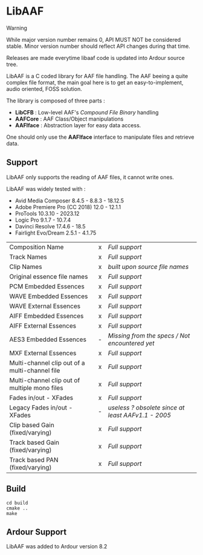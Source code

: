 # LibAAF
> [!WARNING]
>
> While major version number remains 0, API MUST NOT be considered stable. Minor version number should reflect API changes during that time.
>
> Releases are made everytime libaaf code is updated into Ardour source tree.


LibAAF is a C coded library for AAF file handling. The AAF beeing a quite complex file format, the main goal here is to get an easy-to-implement, audio oriented, FOSS solution.


The library is composed of three parts :

* **LibCFB** : Low-level AAF's *Compound File Binary* handling
* **AAFCore** : AAF Class/Object manipulations
* **AAFIface** : Abstraction layer for easy data access.

One should only use the **AAFIface** interface to manipulate files and retrieve data.

## Support

LibAAF only supports the reading of AAF files, it cannot write ones.

LibAAF was widely tested with :

* Avid Media Composer 8.4.5 - 8.8.3 - 18.12.5
* Adobe Premiere Pro (CC 2018) 12.0 - 12.1.1
* ProTools 10.3.10 - 2023.12
* Logic Pro 9.1.7 - 10.7.4
* Davinci Resolve 17.4.6 - 18.5
* Fairlight Evo/Dream 2.5.1 - 4.1.75


|                                                |   |                                        |
|------------------------------------------------|:-:|----------------------------------------|
| Composition Name                               | x | *Full support*                         |
| Track Names                                    | x | *Full support*                         |
| Clip Names                                     | x | *built upon source file names*         |
| Original essence file names                    | x | *Full support*                         |
| PCM Embedded Essences                          | x | *Full support*                         |
| WAVE Embedded Essences                         | x | *Full support*                         |
| WAVE External Essences                         | x | *Full support*                         |
| AIFF Embedded Essences                         | x | *Full support*                         |
| AIFF External Essences                         | x | *Full support*                         |
| AES3 Embedded Essences                         | - | *Missing from the specs / Not encountered yet* |
| MXF External Essences                          | x | *Full support*                         |
| Multi-channel clip out of a multi-channel file | x | *Full support*                         |
| Multi-channel clip out of multiple mono files  | x | *Full support*                         |
| Fades in/out - XFades                          | x | *Full support*                         |
| Legacy Fades in/out - XFades                   | - | *useless ? obsolete since at least AAFv1.1 - 2005* |
| Clip based Gain (fixed/varying)                | x | *Full support*                         |
| Track based Gain (fixed/varying)               | x | *Full support*                         |
| Track based PAN (fixed/varying)                | x | *Full support*                         |


## Build

```
cd build
cmake ..
make
```

## Ardour Support

LibAAF was added to Ardour version 8.2
